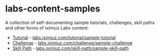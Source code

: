 # labs-content-samples

A collection of self-documenting sample tutorials, challenges, skill paths and other forms of iximiuz Labs content:

- [Tutorial](/sample-tutorial) - [labs.iximiuz.com/tutorial/sample-tutorial](https://labs.iximiuz.com/tutorials/sample-tutorial)
- [Challenge](/sample-challenge) - [labs.iximiuz.com/challenge/sample-challenge](https://labs.iximiuz.com/challenges/sample-challenge)
- [Skill Path](/sample-skill-path) - [labs.iximiuz.com/skill-path/sample-skill-path](https://labs.iximiuz.com/skill-paths/sample-skill-path)
